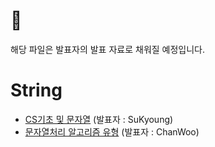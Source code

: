 # :seedling:

해당 파일은 발표자의 발표 자료로 채워질 예정입니다.

# String

- [CS기초 및 문자열](https://www.notion.so/String-d2aa46c0f24d459096a896d9bb56342b) (발표자 : SuKyoung)
- [문자열처리 알고리즘 유형](https://www.notion.so/chanwooo/f120ff440f0b4a53a1c48a0b01f95d82) (발표자 : ChanWoo)
